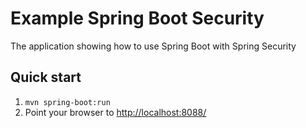 Example Spring Boot Security
============================

The application showing how to use Spring Boot with Spring Security

Quick start
-----------
1. `mvn spring-boot:run`
3. Point your browser to [http://localhost:8088/](http://localhost:8088/)
